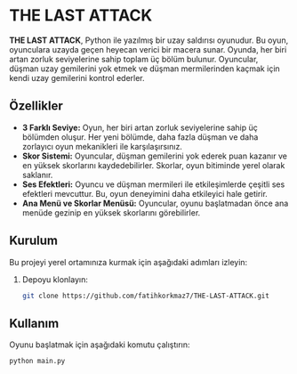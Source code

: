 # THE LAST ATTACK

**THE LAST ATTACK**, Python ile yazılmış bir uzay saldırısı oyunudur. Bu oyun, oyunculara uzayda geçen heyecan verici bir macera sunar. Oyunda, her biri artan zorluk seviyelerine sahip toplam üç bölüm bulunur. Oyuncular, düşman uzay gemilerini yok etmek ve düşman mermilerinden kaçmak için kendi uzay gemilerini kontrol ederler.

## Özellikler

- **3 Farklı Seviye:** Oyun, her biri artan zorluk seviyelerine sahip üç bölümden oluşur. Her yeni bölümde, daha fazla düşman ve daha zorlayıcı oyun mekanikleri ile karşılaşırsınız.
- **Skor Sistemi:** Oyuncular, düşman gemilerini yok ederek puan kazanır ve en yüksek skorlarını kaydedebilirler. Skorlar, oyun bitiminde yerel olarak saklanır.
- **Ses Efektleri:** Oyuncu ve düşman mermileri ile etkileşimlerde çeşitli ses efektleri mevcuttur. Bu, oyun deneyimini daha etkileyici hale getirir.
- **Ana Menü ve Skorlar Menüsü:** Oyuncular, oyunu başlatmadan önce ana menüde gezinip en yüksek skorlarını görebilirler.

## Kurulum

Bu projeyi yerel ortamınıza kurmak için aşağıdaki adımları izleyin:

1. Depoyu klonlayın:
    ```bash
    git clone https://github.com/fatihkorkmaz7/THE-LAST-ATTACK.git
    ```


## Kullanım

Oyunu başlatmak için aşağıdaki komutu çalıştırın:
```bash
python main.py
